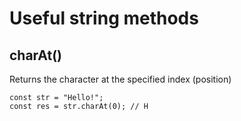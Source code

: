 # Useful string methods

## charAt()

Returns the character at the specified index (position)

```
const str = "Hello!";
const res = str.charAt(0); // H
```
